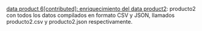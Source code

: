 [data product 6[contributed]: enriquecimiento del data product2](output/producto6/bulk): producto2 con todos los datos compilados en formato CSV y JSON, llamados producto2.csv y producto2.json respectivamente.
